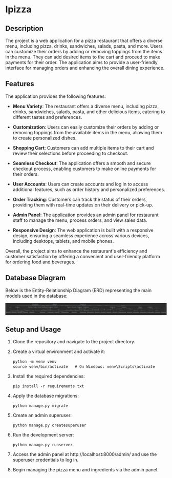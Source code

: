 # Ipizza

## Description

The project is a web application for a pizza restaurant that offers a diverse menu, including pizza, drinks, sandwiches, salads, pasta, and more. Users can customize their orders by adding or removing toppings from the items in the menu. They can add desired items to the cart and proceed to make payments for their order. The application aims to provide a user-friendly interface for managing orders and enhancing the overall dining experience.

## Features

The application provides the following features:

- **Menu Variety**: The restaurant offers a diverse menu, including pizza, drinks, sandwiches, salads, pasta, and other delicious items, catering to different tastes and preferences.

- **Customization**: Users can easily customize their orders by adding or removing toppings from the available items in the menu, allowing them to create personalized dishes.

- **Shopping Cart**: Customers can add multiple items to their cart and review their selections before proceeding to checkout.

- **Seamless Checkout**: The application offers a smooth and secure checkout process, enabling customers to make online payments for their orders.

- **User Accounts**: Users can create accounts and log in to access additional features, such as order history and personalized preferences.

- **Order Tracking**: Customers can track the status of their orders, providing them with real-time updates on their delivery or pick-up.

- **Admin Panel**: The application provides an admin panel for restaurant staff to manage the menu, process orders, and view sales data.

- **Responsive Design**: The web application is built with a responsive design, ensuring a seamless experience across various devices, including desktops, tablets, and mobile phones.

Overall, the project aims to enhance the restaurant's efficiency and customer satisfaction by offering a convenient and user-friendly platform for ordering food and beverages.
## Database Diagram

Below is the Entity-Relationship Diagram (ERD) representing the main models used in the database:

![Database Diagram](https://github.com/ceo-py/Ipizza/blob/master/diagram_db.png)

## Setup and Usage

1. Clone the repository and navigate to the project directory.

2. Create a virtual environment and activate it:

   ```
   python -m venv venv
   source venv/bin/activate   # On Windows: venv\Scripts\activate
   ```

3. Install the required dependencies:

   ```
   pip install -r requirements.txt
   ```

4. Apply the database migrations:

   ```
   python manage.py migrate
   ```

5. Create an admin superuser:

   ```
   python manage.py createsuperuser
   ```

6. Run the development server:

   ```
   python manage.py runserver
   ```

7. Access the admin panel at http://localhost:8000/admin/ and use the superuser credentials to log in.

8. Begin managing the pizza menu and ingredients via the admin panel.
